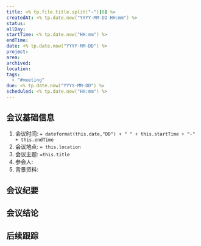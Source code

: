 ```yaml
---
title: <% tp.file.title.split("-")[0] %>
createdAt: <% tp.date.now("YYYY-MM-DD HH:mm") %>
status: 
allDay: 
startTime: <% tp.date.now("HH:mm") %>
endTime: 
date: <% tp.date.now("YYYY-MM-DD") %>
project: 
area: 
archived: 
location: 
tags:
  - "#meeting"
due: <% tp.date.now("YYYY-MM-DD") %>
scheduled: <% tp.date.now("HH:mm") %>
---
```

## 会议基础信息
1. 会议时间: `= dateformat(this.date,"DD") + " " + this.startTime + "-" + this.endTime`
2. 会议地点: `= this.location`
3. 会议主题:  `=this.title`
4. 参会人:
5. 背景资料:

## 会议纪要


## 会议结论


## 后续跟踪
